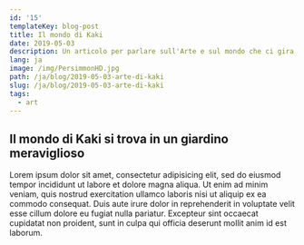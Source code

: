 ```yaml
---
id: '15'
templateKey: blog-post
title: Il mondo di Kaki
date: 2019-05-03
description: Un articolo per parlare sull'Arte e sul mondo che ci gira attorno.
lang: ja
image: /img/PersimmonHD.jpg
path: /ja/blog/2019-05-03-arte-di-kaki
slug: /ja/blog/2019-05-03-arte-di-kaki
tags:
  - art
---
```


## Il mondo di Kaki si trova in un giardino meraviglioso

Lorem ipsum dolor sit amet, consectetur adipisicing elit, sed do eiusmod tempor incididunt ut labore et dolore magna aliqua. Ut enim ad minim veniam, quis nostrud exercitation ullamco laboris nisi ut aliquip ex ea commodo consequat. Duis aute irure dolor in reprehenderit in voluptate velit esse cillum dolore eu fugiat nulla pariatur. Excepteur sint occaecat cupidatat non proident, sunt in culpa qui officia deserunt mollit anim id est laborum.
